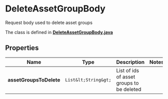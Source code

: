 

# DeleteAssetGroupBody

Request body used to delete asset groups

The class is defined in **[DeleteAssetGroupBody.java](../../src/main/java/org/openapitools/model/DeleteAssetGroupBody.java)**

## Properties

Name | Type | Description | Notes
------------ | ------------- | ------------- | -------------
**assetGroupsToDelete** | `List&lt;String&gt;` | List of ids of asset groups to be deleted | 



